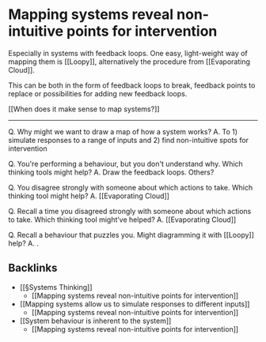 # Mapping systems reveal non-intuitive points for intervention
Especially in systems with feedback loops. One easy, light-weight way of mapping them is [[Loopy]], alternatively the procedure from [[Evaporating Cloud]].

This can be both in the form of feedback loops to break, feedback points to replace or possibilities for adding new feedback loops.

[[When does it make sense to map systems?]]

---

Q. Why might we want to draw a map of how a system works?
A. To 1) simulate responses to a range of inputs and 2) find non-intuitive spots for intervention

Q. You're performing a behaviour, but you don't understand why. Which thinking tools might help?
A. Draw the feedback loops. Others?

Q. You disagree strongly with someone about which actions to take. Which thinking tool might help?
A. [[Evaporating Cloud]]

Q. Recall a time you disagreed strongly with someone about which actions to take. Which thinking tool might’ve helped?
A. [[Evaporating Cloud]]

Q. Recall a behaviour that puzzles you. Might diagramming it with [[Loopy]] help?
A. .

## Backlinks
* [[§Systems Thinking]]
	* [[Mapping systems reveal non-intuitive points for intervention]]
* [[Mapping systems allow us to simulate responses to different inputs]]
	* [[Mapping systems reveal non-intuitive points for intervention]]
* [[System behaviour is inherent to the system]]
	* [[Mapping systems reveal non-intuitive points for intervention]]

<!-- #p1 -->

<!-- {BearID:DA454AC3-54E4-4F76-9D81-2E6C2807B15E-4227-00000297CE8EAE86} -->
